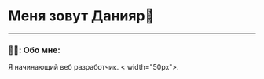 
# Меня зовут Данияр👋

---


### 👨‍💻: Обо мне: 
Я начинающий веб разработчик.
<<img src="https://i.giphy.com/media/VbnUQpnihPSIgIXuZv/giphy.webp" onerror="this.onerror=null;this.src='https://i.giphy.com/VbnUQpnihPSIgIXuZv.gif';" alt=""> width="50px">.



